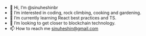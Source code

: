 - 👋 Hi, I’m @sinuheshinbr
- 👀 I’m interested in coding, rock climbing, cooking and gardening.
- 🌱 I’m currently learning React best practices and TS.
- 💞️ I’m looking to get closer to blockchain technology.
- 📫 How to reach me sinuheshin@gmail.com

<!---
sinuheshinbr/sinuheshinbr is a ✨ special ✨ repository because its `README.md` (this file) appears on your GitHub profile.
You can click the Preview link to take a look at your changes.
--->
